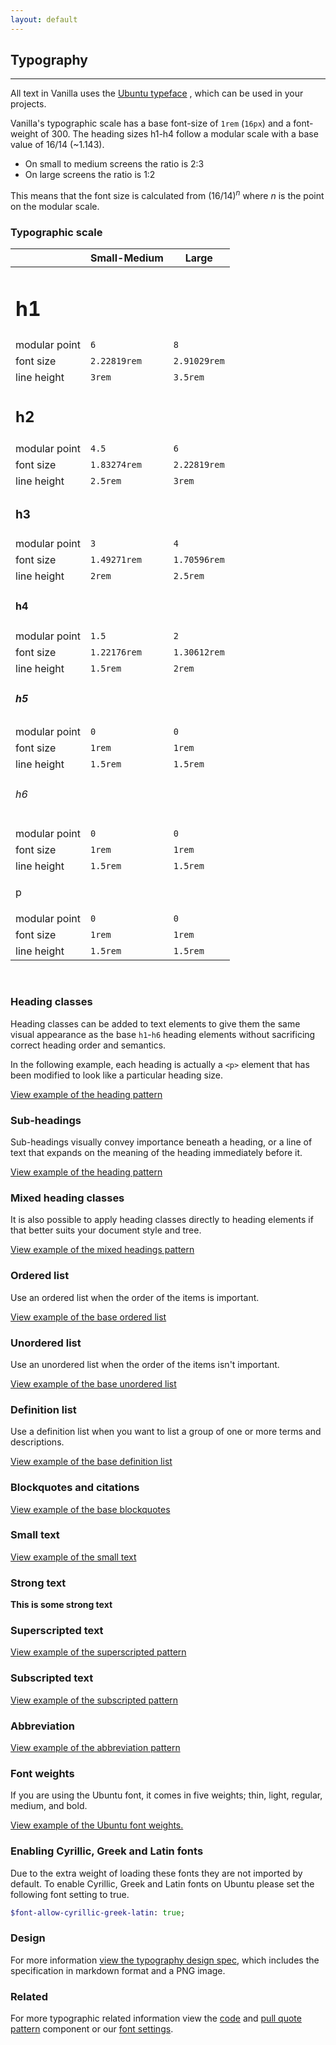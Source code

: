 ```yaml
---
layout: default
---
```


## Typography

<hr>

All text in Vanilla uses the [Ubuntu typeface](https://design.ubuntu.com/font/) , which can be used in your projects.

Vanilla's typographic scale has a base font-size of `1rem` (`16px`) and a font-weight of 300.
The heading sizes h1-h4 follow a modular scale with a base value of 16/14 (~1.143).

- On small to medium screens the ratio is 2:3
- On large screens the ratio is 1:2

This means that the font size is calculated from (16/14)<sup><em>n</em></sup> where _n_ is the point on the modular scale.

### Typographic scale

|                                         | Small-Medium | Large        |
| --------------------------------------- | ------------ | ------------ |
| <h1 class="u-no-margin--bottom">h1</h1> |              |              |
| modular point                           | `6`          | `8`          |
| font size                               | `2.22819rem` | `2.91029rem` |
| line height                             | `3rem`       | `3.5rem`     |
| <h2 class="u-no-margin--bottom">h2</h2> |              |              |
| modular point                           | `4.5`        | `6`          |
| font size                               | `1.83274rem` | `2.22819rem` |
| line height                             | `2.5rem`     | `3rem`       |
| <h3 class="u-no-margin--bottom">h3</h3> |              |              |
| modular point                           | `3`          | `4`          |
| font size                               | `1.49271rem` | `1.70596rem` |
| line height                             | `2rem`       | `2.5rem`     |
| <h4 class="u-no-margin--bottom">h4</h4> |              |              |
| modular point                           | `1.5`        | `2`          |
| font size                               | `1.22176rem` | `1.30612rem` |
| line height                             | `1.5rem`     | `2rem`       |
| <h5 class="u-no-margin--bottom">h5</h5> |              |              |
| modular point                           | `0`          | `0`          |
| font size                               | `1rem`       | `1rem`       |
| line height                             | `1.5rem`     | `1.5rem`     |
| <h6 class="u-no-margin--bottom">h6</h6> |              |              |
| modular point                           | `0`          | `0`          |
| font size                               | `1rem`       | `1rem`       |
| line height                             | `1.5rem`     | `1.5rem`     |
| <p class="u-no-margin--bottom">p</p>    |              |              |
| modular point                           | `0`          | `0`          |
| font size                               | `1rem`       | `1rem`       |
| line height                             | `1.5rem`     | `1.5rem`     |

<br>

### Heading classes

Heading classes can be added to text elements to give them the same visual
appearance as the base `h1`-`h6` heading elements without sacrificing correct
heading order and semantics.

In the following example, each heading is actually a `<p>` element that has been
modified to look like a particular heading size.

<a href="/examples/patterns/headings/default/"
    class="js-example">
View example of the heading pattern
</a>

### Sub-headings

Sub-headings visually convey importance beneath a heading, or a line of text that expands on the meaning of the heading immediately before it.

<a href="/examples/base/sub-headings/"
    class="js-example">
View example of the heading pattern
</a>

### Mixed heading classes

It is also possible to apply heading classes directly to heading elements if that
better suits your document style and tree.

<a href="/examples/patterns/headings/mixed/"
    class="js-example">
View example of the mixed headings pattern
</a>

### Ordered list

Use an ordered list when the order of the items is important.

<a href="/examples/base/lists/ordered-list/"
    class="js-example">
View example of the base ordered list
</a>

### Unordered list

Use an unordered list when the order of the items isn't important.

<a href="/examples/base/lists/unordered-list/"
    class="js-example">
View example of the base unordered list
</a>

### Definition list

Use a definition list when you want to list a group of one or more terms and
descriptions.

<a href="/examples/base/lists/definition-list/"
    class="js-example">
View example of the base definition list
</a>

### Blockquotes and citations

<a href="/examples/base/blockquotes/"
    class="js-example">
View example of the base blockquotes
</a>

### Small text

<a href="/examples/base/small/"
    class="js-example">
View example of the small text
</a>

### Strong text

<strong>This is some strong text</strong>

### Superscripted text

<a href="/examples/base/sup/"
    class="js-example">
View example of the superscripted pattern
</a>

### Subscripted text

<a href="/examples/base/sub/"
    class="js-example">
View example of the subscripted pattern
</a>

### Abbreviation

<a href="/examples/base/abbr/"
    class="js-example">
View example of the abbreviation pattern
</a>

### Font weights

If you are using the Ubuntu font, it comes in five weights; thin, light, regular, medium, and bold.

<a href="/examples/base/font-weights/"
    class="js-example">
View example of the Ubuntu font weights.
</a>

### Enabling Cyrillic, Greek and Latin fonts

Due to the extra weight of loading these fonts they are not imported by
default. To enable Cyrillic, Greek and Latin fonts on Ubuntu please set the
following font setting to true.

```sass
$font-allow-cyrillic-greek-latin: true;
```

### Design

For more information [view the typography design spec](https://github.com/ubuntudesign/vanilla-design/tree/master/Typography), which includes the specification in markdown format and a PNG image.

### Related

For more typographic related information view the [code](/en/base/code) and [pull quote pattern](/en/patterns/pull-quote) component or our [font settings](/en/settings/font-settings).

